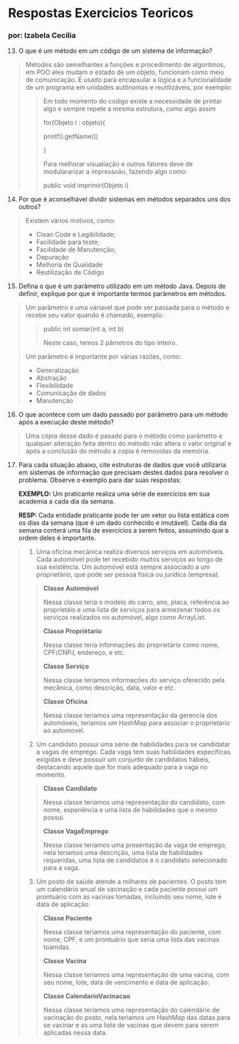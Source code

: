 # Respostas Exercicios Teoricos
### por: Izabela Cecilia

13. O que é um método em um código de um sistema de informação?
> Métodos são semelhantes a funções e procedimento de algoritmos, em POO eles mudam o estado de um objeto, funcionam como meio de comunicação.  É usado para encapsular a lógica e a funcionalidade de um programa em unidades autônomas e reutilizáveis, por exemplo:
>> Em todo momento do codigo existe a necessidade de printar algo e sempre repete a mesma estrutura, como algo assim <p> for(Objeto i : objeto){ <p> printf(i.getName()) <p> } <p> Para melhorar visualiação e outros fatores deve de modulararizar a impressoão, fazendo algo como: <p> public void imprimir(Objeto i)
14. Por que é aconselhável dividir sistemas em métodos separados uns dos outros?
> Existem vários motivos, como:
> + Clean Code e Legibilidade;
> + Facilidade para teste;
> + Facilidade de Manutenção;
> + Depuração
> + Melhoria de Qualidade
> + Reutilização de Código
15. Defina o que é um parâmetro utilizado em um método Java. Depois de definir, explique por que é importante termos parâmetros em métodos.
> Um parâmetro é uma váriavel que pode ser passada para o método e recebe seu valor quando é chamado, exemplo:
>> <p> public int somar(int a, int b) <p> Neste caso, temos 2 pâmetros do tipo inteiro.
> Um parâmetro é importante por várias razões, como: <p>
> + Generalização
> + Abstração
> + Flexibilidade
> + Comunicação de dados
> + Manutenção
16.  O que acontece com um dado passado por parâmetro para um método após a execução deste método?
>Uma cópia desse dado é pasado para o método como parâmetro e qualquer alteração feita dentro do método não altera o valor original e após a conclusão do método a copia é removidas da memória.
17. Para cada situação abaixo, cite estruturas de dados que você utilizaria em sistemas de informação que precisam destes dados para resolver o problema. Observe o exemplo para dar suas respostas: <p> **EXEMPLO:** Um praticante realiza uma série de exercícios em sua academia a cada dia da semana. <p> **RESP:** Cada entidade praticante pode ter um vetor ou lista estática com os dias da semana (que é um dado conhecido e imutável). Cada dia da semana conterá uma fila de exercícios a serem feitos, assumindo que a ordem deles é importante.
> 1. Uma oficina mecânica realiza diversos serviços em automóveis. Cada automóvel pode ter recebido muitos serviços ao longo de sua existência. Um automóvel está sempre associado a um proprietário, que pode ser pessoa física ou jurídica (empresa).
>> **Classe Automóvel** <p> Nessa classe teria o modelo do carro, ano, placa, referência ao proprietáio e uma lista de serviços para armezenar todos os serviços realizados no automóvel, algo como ArrayList. <p> **Classe Propriétario** <p> Nessa classe teria informações do proprietário como nome, CPF/CNPJ, endereço, e etc. <p> **Classe Serviço** <p> Nessa classe teriamos informações do serviço oferecido pela mecânica, como descrição, data, valor e etc. <p> **Classe Oficina** <p> Nessa classe teriamos uma representação da gerencia dos automóveis, teriamos um HashMap para associar o proprietario ao automovel.
> 2. Um candidato possui uma série de habilidades para se candidatar a vagas de emprego. Cada vaga tem suas habilidades específicas exigidas e deve possuir um conjunto de candidatos hábeis, destacando aquele que for mais adequado para a vaga no momento.
>> **Classe Candidato** <p> Nessa classe teriamos uma representação do candidato, com  nome, experiência e uma lista de habilidades que o mesmo possui. <p> **Classe VagaEmprego** <p> Nessa classe teriamos uma presentação da vaga de emprego, nela teriamos uma descrição, uma lista de habilidades requeridas, uma lista de candidatos e o candidato selecionado para a vaga.
> 3. Um posto de saúde atende a milhares de pacientes. O posto tem um calendário anual de vacinação e cada paciente possui um prontuário com as vacinas tomadas, incluindo seu nome, lote e data de aplicação.
>> **Classe Paciente** <p> Nessa classe teriamos uma representação do paciente, com nome, CPF, e um prontuário que seria uma lista das vacinas toamdas. <p> **Classe Vacina** <p> Nessa classe teriamos uma representação de uma vacina, com seu nome, lote, data de vencimento e data de aplicação. <p> **Classe CalendarioVacinacao** <p> Nessa classe teriamos uma representação do calendário de vacinação do posto, nela teriamos um HashMap das datas para se vacinar e as uma lista de vacinas que devem para serem aplicadas nessa data.